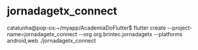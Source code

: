 # jornadagetx_connect

catalunha@pop-os:~/myapp/AcademiaDoFlutter$ flutter create --project-name=jornadagetx_connect --org org.brintec.jornadagetx --platforms android,web ./jornadagetx_connect